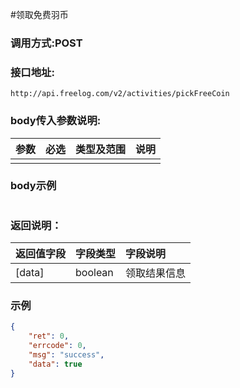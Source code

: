 #领取免费羽币

### 调用方式:POST

### 接口地址:

```
http://api.freelog.com/v2/activities/pickFreeCoin
```

### body传入参数说明:

| 参数 | 必选 | 类型及范围 | 说明 |
| :--- | :--- | :--- | :--- |
|      |      |            |      |

### body示例

```json

```

### 返回说明：

| 返回值字段 | 字段类型 | 字段说明 |
| :--- | :--- | :--- |
| [data] | boolean  | 领取结果信息 |

### 示例

```json
{
    "ret": 0,
    "errcode": 0,
    "msg": "success",
    "data": true
}
```



